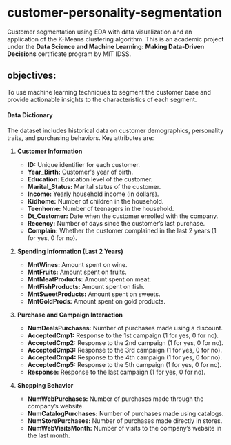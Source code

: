# customer-personality-segmentation
Customer segmentation using EDA with data visualization and an application of the K-Means clustering algorithm. 
This is an academic project under the **Data Science and Machine Learning: Making Data-Driven Decisions** certificate program by MIT IDSS.

## objectives:
To use machine learning techniques to segment the customer base and provide actionable insights to the characteristics of each segment.

#### **Data Dictionary**  
The dataset includes historical data on customer demographics, personality traits, and purchasing behaviors. Key attributes are:  

1. **Customer Information**  
   - **ID:** Unique identifier for each customer.  
   - **Year_Birth:** Customer's year of birth.  
   - **Education:** Education level of the customer.  
   - **Marital_Status:** Marital status of the customer.  
   - **Income:** Yearly household income (in dollars).  
   - **Kidhome:** Number of children in the household.  
   - **Teenhome:** Number of teenagers in the household.  
   - **Dt_Customer:** Date when the customer enrolled with the company.  
   - **Recency:** Number of days since the customer’s last purchase.  
   - **Complain:** Whether the customer complained in the last 2 years (1 for yes, 0 for no).  

2. **Spending Information (Last 2 Years)**  
   - **MntWines:** Amount spent on wine.  
   - **MntFruits:** Amount spent on fruits.  
   - **MntMeatProducts:** Amount spent on meat.  
   - **MntFishProducts:** Amount spent on fish.  
   - **MntSweetProducts:** Amount spent on sweets.  
   - **MntGoldProds:** Amount spent on gold products.  

3. **Purchase and Campaign Interaction**  
   - **NumDealsPurchases:** Number of purchases made using a discount.  
   - **AcceptedCmp1:** Response to the 1st campaign (1 for yes, 0 for no).  
   - **AcceptedCmp2:** Response to the 2nd campaign (1 for yes, 0 for no).  
   - **AcceptedCmp3:** Response to the 3rd campaign (1 for yes, 0 for no).  
   - **AcceptedCmp4:** Response to the 4th campaign (1 for yes, 0 for no).  
   - **AcceptedCmp5:** Response to the 5th campaign (1 for yes, 0 for no).  
   - **Response:** Response to the last campaign (1 for yes, 0 for no).  

4. **Shopping Behavior**  
   - **NumWebPurchases:** Number of purchases made through the company’s website.  
   - **NumCatalogPurchases:** Number of purchases made using catalogs.  
   - **NumStorePurchases:** Number of purchases made directly in stores.  
   - **NumWebVisitsMonth:** Number of visits to the company’s website in the last month.  
